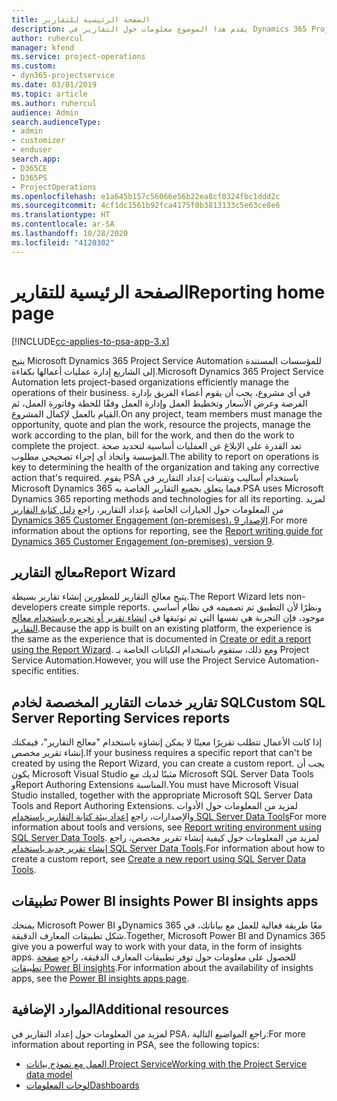 ```yaml
---
title: الصفحة الرئيسية للتقارير
description: يقدم هذا الموضوع معلومات حول التقارير في Dynamics 365 Project Service Automation.
author: ruhercul
manager: kfend
ms.service: project-operations
ms.custom:
- dyn365-projectservice
ms.date: 03/01/2019
ms.topic: article
ms.author: ruhercul
audience: Admin
search.audienceType:
- admin
- customizer
- enduser
search.app:
- D365CE
- D365PS
- ProjectOperations
ms.openlocfilehash: e1a645b157c56066e56b22ea8cf0324fbc1ddd2c
ms.sourcegitcommit: 4cf1dc1561b92fca4175f0b3813133c5e63ce8e6
ms.translationtype: HT
ms.contentlocale: ar-SA
ms.lasthandoff: 10/28/2020
ms.locfileid: "4120302"
---
```

# <a name="reporting-home-page"></a><span data-ttu-id="c8762-103">الصفحة الرئيسية للتقارير</span><span class="sxs-lookup"><span data-stu-id="c8762-103">Reporting home page</span></span>

[!INCLUDE[cc-applies-to-psa-app-3.x](../includes/cc-applies-to-psa-app-3x.md)]

<span data-ttu-id="c8762-104">يتيح Microsoft Dynamics 365 Project Service Automation للمؤسسات المستندة إلى الشاريع إدارة عمليات أعمالها بكفاءة.</span><span class="sxs-lookup"><span data-stu-id="c8762-104">Microsoft Dynamics 365 Project Service Automation lets project-based organizations efficiently manage the operations of their business.</span></span> <span data-ttu-id="c8762-105">في أي مشروع، يجب أن يقوم أعضاء الفريق بإدارة الفرصة وعرض الأسعار وتخطيط العمل وإدارة العمل وفقًا للخطة وفاتورة العمل، ثم القيام بالعمل لإكمال المشروع.</span><span class="sxs-lookup"><span data-stu-id="c8762-105">On any project, team members must manage the opportunity, quote and plan the work, resource the projects, manage the work according to the plan, bill for the work, and then do the work to complete the project.</span></span> <span data-ttu-id="c8762-106">تعد القدرة على الإبلاغ عن العمليات أساسية لتحديد صحة المؤسسة واتخاذ أي إجراء تصحيحي مطلوب.</span><span class="sxs-lookup"><span data-stu-id="c8762-106">The ability to report on operations is key to determining the health of the organization and taking any corrective action that's required.</span></span> <span data-ttu-id="c8762-107">يقوم PSA باستخدام أساليب وتقنيات إعداد التقارير في Microsoft Dynamics 365 فيما يتعلق بجميع التقارير الخاصة به.</span><span class="sxs-lookup"><span data-stu-id="c8762-107">PSA uses Microsoft Dynamics 365 reporting methods and technologies for all its reporting.</span></span> <span data-ttu-id="c8762-108">لمزيد من المعلومات حول الخيارات الخاصة بإعداد التقارير، راجع [دليل كتابة التقارير Dynamics 365 Customer Engagement (on-premises)، الإصدار 9](https://docs.microsoft.com/dynamics365/customerengagement/on-premises/analytics/reporting-analytics-with-dynamics-365).</span><span class="sxs-lookup"><span data-stu-id="c8762-108">For more information about the options for reporting, see the [Report writing guide for Dynamics 365 Customer Engagement (on-premises), version 9](https://docs.microsoft.com/dynamics365/customerengagement/on-premises/analytics/reporting-analytics-with-dynamics-365).</span></span>

## <a name="report-wizard"></a><span data-ttu-id="c8762-109">معالج التقارير</span><span class="sxs-lookup"><span data-stu-id="c8762-109">Report Wizard</span></span>

<span data-ttu-id="c8762-110">يتيح معالج التقارير للمطورين إنشاء تقارير بسيطة.</span><span class="sxs-lookup"><span data-stu-id="c8762-110">The Report Wizard lets non-developers create simple reports.</span></span> <span data-ttu-id="c8762-111">ونظرًا لأن التطبيق تم تصميمه في نظام أساسي موجود، فإن التجربة هي نفسها التي تم توثيقها في [إنشاء تقرير أو تحريره باستخدام معالج التقارير](https://docs.microsoft.com/dynamics365/customerengagement/on-premises/basics/create-edit-copy-report-wizard).</span><span class="sxs-lookup"><span data-stu-id="c8762-111">Because the app is built on an existing platform, the experience is the same as the experience that is documented in [Create or edit a report using the Report Wizard](https://docs.microsoft.com/dynamics365/customerengagement/on-premises/basics/create-edit-copy-report-wizard).</span></span> <span data-ttu-id="c8762-112">ومع ذلك، ستقوم باستخدام الكيانات الخاصة بـ Project Service Automation.</span><span class="sxs-lookup"><span data-stu-id="c8762-112">However, you will use the Project Service Automation-specific entities.</span></span>

## <a name="custom-sql-server-reporting-services-reports"></a><span data-ttu-id="c8762-113">تقارير خدمات التقارير المخصصة لخادم SQL</span><span class="sxs-lookup"><span data-stu-id="c8762-113">Custom SQL Server Reporting Services reports</span></span>

<span data-ttu-id="c8762-114">إذا كانت الأعمال تتطلب تقريرًا معينًا لا يمكن إنشاؤه باستخدام "معالج التقارير"، فيمكنك إنشاء تقرير مخصص.</span><span class="sxs-lookup"><span data-stu-id="c8762-114">If your business requires a specific report that can't be created by using the Report Wizard, you can create a custom report.</span></span> <span data-ttu-id="c8762-115">يجب أن يكون Microsoft Visual Studio مثبتًا لديك مع Microsoft SQL Server Data Tools وReport Authoring Extensions المناسبة.</span><span class="sxs-lookup"><span data-stu-id="c8762-115">You must have Microsoft Visual Studio installed, together with the appropriate Microsoft SQL Server Data Tools and Report Authoring Extensions.</span></span> <span data-ttu-id="c8762-116">لمزيد من المعلومات حول الأدوات والإصدارات، راجع [إعداد بيئة كتابة التقارير باستخدام SQL Server Data Tools](https://docs.microsoft.com/dynamics365/customerengagement/on-premises/analytics/report-writing-environment-using-sql-server-data-tools)</span><span class="sxs-lookup"><span data-stu-id="c8762-116">For more information about tools and versions, see [Report writing environment using SQL Server Data Tools](https://docs.microsoft.com/dynamics365/customerengagement/on-premises/analytics/report-writing-environment-using-sql-server-data-tools).</span></span> <span data-ttu-id="c8762-117">لمزيد من المعلومات حول كيفية إنشاء تقرير مخصص، راجع [إنشاء تقرير جديد باستخدام SQL Server Data Tools](https://docs.microsoft.com/dynamics365/customerengagement/on-premises/analytics/create-a-new-report-using-sql-server-data-tools).</span><span class="sxs-lookup"><span data-stu-id="c8762-117">For information about how to create a custom report, see [Create a new report using SQL Server Data Tools](https://docs.microsoft.com/dynamics365/customerengagement/on-premises/analytics/create-a-new-report-using-sql-server-data-tools).</span></span>

## <a name="power-bi-insights-apps"></a><span data-ttu-id="c8762-118">تطبيقات Power BI insights </span><span class="sxs-lookup"><span data-stu-id="c8762-118">Power BI insights apps</span></span>

<span data-ttu-id="c8762-119">يمنحك Microsoft Power BI وDynamics 365 معًا طريقة فعالية للعمل مع بياناتك، في شكل تطبيقات المعارف الدقيقة.</span><span class="sxs-lookup"><span data-stu-id="c8762-119">Together, Microsoft Power BI and Dynamics 365 give you a powerful way to work with your data, in the form of insights apps.</span></span> <span data-ttu-id="c8762-120">للحصول على معلومات حول توفر تطبيقات المعارف الدقيقة، راجع [صفحة تطبيقات Power BI insights](https://powerbi.microsoft.com/power-bi-insights-apps/).</span><span class="sxs-lookup"><span data-stu-id="c8762-120">For information about the availability of insights apps, see the [Power BI insights apps page](https://powerbi.microsoft.com/power-bi-insights-apps/).</span></span>


## <a name="additional-resources"></a><span data-ttu-id="c8762-121">الموارد الإضافية</span><span class="sxs-lookup"><span data-stu-id="c8762-121">Additional resources</span></span>
<span data-ttu-id="c8762-122">لمزيد من المعلومات حول إعداد التقارير في PSA، راجع المواضيع التالية:</span><span class="sxs-lookup"><span data-stu-id="c8762-122">For more information about reporting in PSA, see the following topics:</span></span>

- [<span data-ttu-id="c8762-123">العمل مع نموذج بيانات Project Service</span><span class="sxs-lookup"><span data-stu-id="c8762-123">Working with the Project Service data model</span></span>](reports-working-project-service-data-model.md)
- [<span data-ttu-id="c8762-124">لوحات المعلومات</span><span class="sxs-lookup"><span data-stu-id="c8762-124">Dashboards</span></span>](reports-dashboards.md)

